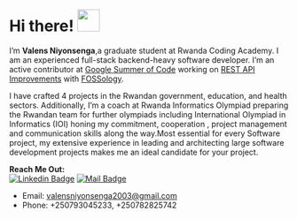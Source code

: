 # Hi there! <img src="https://raw.githubusercontent.com/MartinHeinz/MartinHeinz/master/wave.gif" width="40px">

I’m **Valens Niyonsenga**,a graduate student at Rwanda Coding Academy. I am an experienced full-stack backend-heavy software developer. I’m an active contributor at [Google Summer of Code](https://summerofcode.withgoogle.com/) working on [REST API Improvements](https://summerofcode.withgoogle.com/programs/2024/projects/0oTx6AYV) with [FOSSology](https://www.fossology.org/).

I have crafted 4 projects in the Rwandan government, education, and health sectors. Additionally, I’m a coach at Rwanda Informatics Olympiad preparing the Rwandan team for further olympiads including International Olympiad in Informatics (IOI) honing my commitment, cooperation , project management and communication skills along the way.Most essential for every Software project, my extensive experience in leading and architecting large software development projects makes me an ideal candidate for your project. 

**Reach Me Out:<br>**
[![Linkedin Badge](https://img.shields.io/badge/-valens200-0e76a8?style=flat&labelColor=0e76a8&logo=linkedin&logoColor=white)](https://www.linkedin.com/in/valens-niyonsenga-947440228/)  [![Mail Badge](https://img.shields.io/badge/-valens200-c0392b?style=flat&labelColor=c0392b&logo=gmail&logoColor=white)](mailto:valensniyonsenga2003@gmail.com)

- Email: [valensniyonsenga2003@gmail.com](mailto:valensniyonsenga2003@gmail.com)<br>
- Phone: +250793045233, +250782825742
